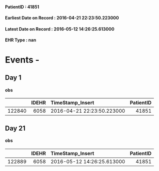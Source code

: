 
#### PatientID : 41851
#### Earliest Date on Record : 2016-04-21 22:23:50.223000
#### Latest Date on Record : 2016-05-12 14:26:25.613000
#### EHR Type : nan

# Events - 

## Day 1

#### obs
|        |   IDEHR | TimeStamp_Insert           |   PatientID |
|-------:|--------:|:---------------------------|------------:|
| 122840 |    6058 | 2016-04-21 22:23:50.223000 |       41851 |


## Day 21

#### obs
|        |   IDEHR | TimeStamp_Insert           |   PatientID |
|-------:|--------:|:---------------------------|------------:|
| 122889 |    6058 | 2016-05-12 14:26:25.613000 |       41851 |


